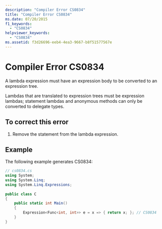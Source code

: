 ```yaml
---
description: "Compiler Error CS0834"
title: "Compiler Error CS0834"
ms.date: 07/20/2015
f1_keywords: 
  - "CS0834"
helpviewer_keywords: 
  - "CS0834"
ms.assetid: f3d26696-eeb4-4ea3-9667-b8f51577567e
---
```

# Compiler Error CS0834
A lambda expression must have an expression body to be converted to an expression tree.  
  
 Lambdas that are translated to expression trees must be expression lambdas; statement lambdas and anonymous methods can only be converted to delegate types.  
  
## To correct this error  
  
1. Remove the statement from the lambda expression.  
  
## Example  
 The following example generates CS0834:  
  
```csharp  
// cs0834.cs  
using System;  
using System.Linq;  
using System.Linq.Expressions;  
  
public class C  
{  
    public static int Main()  
    {  
        Expression<Func<int, int>> e = x => { return x; }; // CS0834  
    }  
}  
```
